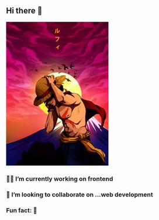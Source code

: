 ## Hi there 👋
<Img src="luffy.png" alt="luffy">




### 👨‍💻 I’m currently working on frontend 
### 🙆 I’m looking to collaborate on ...web development 
### Fun fact: 🤌

